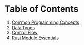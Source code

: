 # Table of Contents
1. [ Common Programming Concepts](01.md)
2. [ Data Types](02.md)
3. [ Control Flow](03.md)
4. [ Rust Module Essentials](04.md)